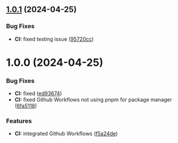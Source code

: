 ## [1.0.1](https://github.com/BigBoyLeft/OrderEase/compare/v1.0.0...v1.0.1) (2024-04-25)


### Bug Fixes

* **CI:** fixed testing issue ([95720cc](https://github.com/BigBoyLeft/OrderEase/commit/95720cca35d99228ce35ec7fa4cf9724b48fac66))

# 1.0.0 (2024-04-25)


### Bug Fixes

* **CI:** fixed ([ed93674](https://github.com/BigBoyLeft/OrderEase/commit/ed936741b243c63cc65fe5e8f470fee928e056f3))
* **CI:** fixed Github Workflows not using pnpm for package manager ([6fa5118](https://github.com/BigBoyLeft/OrderEase/commit/6fa511869de76513e1dae32f422c00768c48336c))


### Features

* **CI:** integrated Github Workflows ([f5a24de](https://github.com/BigBoyLeft/OrderEase/commit/f5a24deb20a2d0aba7bf35cca12e29a2f12d07a4))
